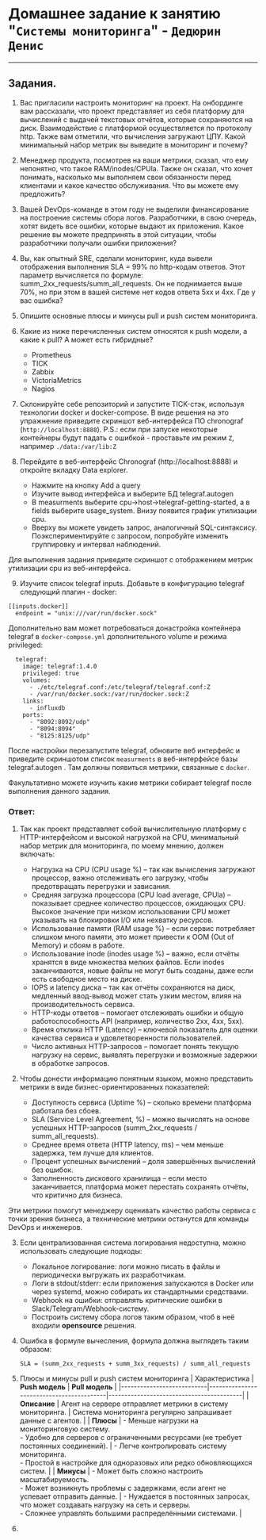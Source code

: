 # Домашнее задание к занятию "`Системы мониторинга`" - `Дедюрин Денис`

---
## Задания.

1. Вас пригласили настроить мониторинг на проект. На онбординге вам рассказали, что проект представляет из себя платформу для вычислений с выдачей текстовых отчётов, которые сохраняются на диск. Взаимодействие с платформой осуществляется по протоколу http. Также вам отметили, что вычисления загружают ЦПУ. Какой минимальный набор метрик вы выведите в мониторинг и почему?
2. Менеджер продукта, посмотрев на ваши метрики, сказал, что ему непонятно, что такое RAM/inodes/CPUla. Также он сказал, что хочет понимать, насколько мы выполняем свои обязанности перед клиентами и какое качество обслуживания. Что вы можете ему предложить?
3. Вашей DevOps-команде в этом году не выделили финансирование на построение системы сбора логов. Разработчики, в свою очередь, хотят видеть все ошибки, которые выдают их приложения. Какое решение вы можете предпринять в этой ситуации, чтобы разработчики получали ошибки приложения?
4. Вы, как опытный SRE, сделали мониторинг, куда вывели отображения выполнения SLA = 99% по http-кодам ответов. Этот параметр вычисляется по формуле: summ_2xx_requests/summ_all_requests. Он не поднимается выше 70%, но при этом в вашей системе нет кодов ответа 5xx и 4xx. Где у вас ошибка?
5. Опишите основные плюсы и минусы pull и push систем мониторинга.
6. Какие из ниже перечисленных систем относятся к push модели, а какие к pull? А может есть гибридные?
   - Prometheus
   - TICK
   - Zabbix
   - VictoriaMetrics
   - Nagios
7. Склонируйте себе репозиторий и запустите TICK-стэк, используя технологии docker и docker-compose.
В виде решения на это упражнение приведите скриншот веб-интерфейса ПО chronograf (`http://localhost:8888`).
P.S.: если при запуске некоторые контейнеры будут падать с ошибкой - проставьте им режим `Z`, например `./data:/var/lib:Z`
8. Перейдите в веб-интерфейс Chronograf (http://localhost:8888) и откройте вкладку Data explorer.

   - Нажмите на кнопку Add a query
   - Изучите вывод интерфейса и выберите БД telegraf.autogen
   - В measurments выберите cpu->host->telegraf-getting-started, а в fields выберите usage_system. Внизу появится график утилизации cpu.
   - Вверху вы можете увидеть запрос, аналогичный SQL-синтаксису. Поэкспериментируйте с запросом, попробуйте изменить группировку и интервал наблюдений.

Для выполнения задания приведите скриншот с отображением метрик утилизации cpu из веб-интерфейса.

9. Изучите список telegraf inputs. Добавьте в конфигурацию telegraf следующий плагин - docker:
```
[[inputs.docker]]
  endpoint = "unix:///var/run/docker.sock"
```
Дополнительно вам может потребоваться донастройка контейнера telegraf в `docker-compose.yml` дополнительного volume и режима privileged:
```
  telegraf:
    image: telegraf:1.4.0
    privileged: true
    volumes:
      - ./etc/telegraf.conf:/etc/telegraf/telegraf.conf:Z
      - /var/run/docker.sock:/var/run/docker.sock:Z
    links:
      - influxdb
    ports:
      - "8092:8092/udp"
      - "8094:8094"
      - "8125:8125/udp"
```
После настройки перезапустите telegraf, обновите веб интерфейс и приведите скриншотом список `measurments` в веб-интерфейсе базы telegraf.autogen . Там должны появиться метрики, связанные с `docker`.

Факультативно можете изучить какие метрики собирает telegraf после выполнения данного задания.

### Ответ:

1. Так как проект представляет собой вычислительную платформу с HTTP-интерфейсом и высокой нагрузкой на CPU, минимальный набор метрик для мониторинга, по моему мнению, должен включать:

   - Нагрузка на CPU (CPU usage %) – так как вычисления загружают процессор, важно отслеживать его загрузку, чтобы предотвращать перегрузки и зависания.
   - Средняя загрузка процессора (CPU load average, CPUla) – показывает среднее количество процессов, ожидающих CPU. Высокое значение при низком использовании CPU может указывать на блокировки I/O или нехватку ресурсов.
   - Использование памяти (RAM usage %) – если сервис потребляет слишком много памяти, это может привести к OOM (Out of Memory) и сбоям в работе.
   - Использование inode (inodes usage %) – важно, если отчёты хранятся в виде множества мелких файлов. Если inodes заканчиваются, новые файлы не могут быть созданы, даже если есть свободное место на диске.
   - IOPS и latency диска – так как отчёты сохраняются на диск, медленный ввод-вывод может стать узким местом, влияя на производительность сервиса.
   - HTTP-коды ответов – помогает отслеживать ошибки и общую работоспособность API (например, количество 2xx, 4xx, 5xx).
   - Время отклика HTTP (Latency) – ключевой показатель для оценки качества сервиса и удовлетворенности пользователей.
   - Число активных HTTP-запросов – помогает понять текущую нагрузку на сервис, выявлять перегрузки и возможные задержки в обработке запросов.

2. Чтобы донести информацию понятным языком, можно представить метрики в виде бизнес-ориентированных показателей:

   - Доступность сервиса (Uptime %) – сколько времени платформа работала без сбоев.
   - SLA (Service Level Agreement, %) – можно вычислять на основе успешных HTTP-запросов (summ_2xx_requests / summ_all_requests).
   - Среднее время ответа (HTTP latency, ms) – чем меньше задержка, тем лучше для клиентов.
   - Процент успешных вычислений – доля завершённых вычислений без ошибок.
   - Заполненность дискового хранилища – если место заканчивается, платформа может перестать сохранять отчёты, что критично для бизнеса.

Эти метрики помогут менеджеру оценивать качество работы сервиса с точки зрения бизнеса, а технические метрики останутся для команды DevOps и инженеров.

3. Если централизованная система логирования недоступна, можно использовать следующие подходы:

   - Локальное логирование: логи можно писать в файлы и периодически выгружать их разработчикам.
   - Логи в stdout/stderr: если приложения запускаются в Docker или через systemd, можно собирать их стандартными средствами.
   - Webhook на ошибки: отправлять критические ошибки в Slack/Telegram/Webhook-систему.
   - Построить систему сбора логов таким образом, чтоб в неё входили **opensource** решения.

4. Ошибка в формуле вычесления, формула должна выглядеть таким образом:

   `SLA = (summ_2xx_requests + summ_3xx_requests) / summ_all_requests`

5. Плюсы и минусы pull и push систем мониторинга
   | Характеристика            | **Push модель**                          | **Pull модель**                          |
   |---------------------------|------------------------------------------|------------------------------------------|
   | **Описание**              | Агент на сервере отправляет метрики в систему мониторинга. | Система мониторинга регулярно запрашивает данные с агентов. |
   | **Плюсы**                  | - Меньше нагрузки на мониторинговую систему. <br> - Удобно для серверов с ограниченными ресурсами (не требует постоянных соединений). | - Легче контролировать систему мониторинга. <br> - Простой в настройке для одноразовых или редко обновляющихся систем. |
   | **Минусы**                 | - Может быть сложно настроить масштабируемость. <br> - Может возникнуть проблемы с задержками, если агент не успевает отправить данные. | - Нуждается в постоянных запросах, что может создавать нагрузку на сеть и серверы. <br> - Сложнее управлять большими распределёнными системами. |

6. 